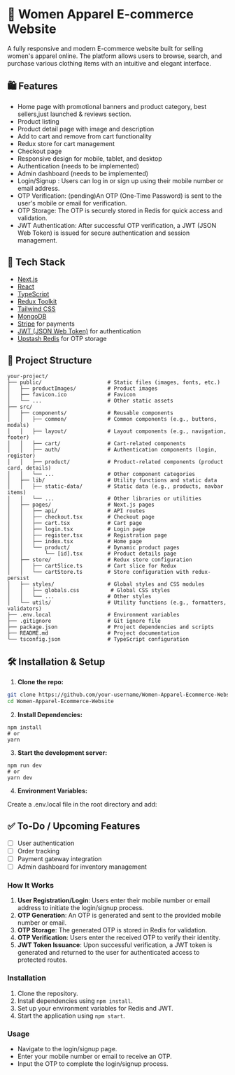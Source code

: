 # 👗 Women Apparel E-commerce Website

A fully responsive and modern E-commerce website built for selling women's apparel online. The platform allows users to browse, search, and purchase various clothing items with an intuitive and elegant interface.

## 🛍️ Features

- Home page with promotional banners and product category, best sellers,just launched & reviews section.
- Product listing
- Product detail page with image and description
- Add to cart and remove from cart functionality
- Redux store for cart management
- Checkout page
- Responsive design for mobile, tablet, and desktop
- Authentication (needs to be implemented)
- Admin dashboard (needs to be implemented)
- Login/Signup : Users can log in or sign up using their mobile number or email address.
- OTP Verification: (pending)An OTP (One-Time Password) is sent to the user's mobile or email for verification.
- OTP Storage: The OTP is securely stored in Redis for quick access and validation.
- JWT Authentication: After successful OTP verification, a JWT (JSON Web Token) is issued for secure authentication and session management.

## 🚀 Tech Stack

- [Next.js](https://nextjs.org/)
- [React](https://reactjs.org/)
- [TypeScript](https://www.typescriptlang.org/)
- [Redux Toolkit](https://redux-toolkit.js.org/)
- [Tailwind CSS](https://tailwindcss.com/)
- [MongoDB](https://www.mongodb.com/)
- [Stripe](https://stripe.com/) for payments
- [JWT (JSON Web Token)](https://jwt.io/) for authentication
- [Upstash Redis](https://upstash.com/) for OTP storage

## 📂 Project Structure

```
your-project/
├── public/                     # Static files (images, fonts, etc.)
│   ├── productImages/          # Product images
│   ├── favicon.ico             # Favicon
│   └── ...                     # Other static assets
├── src/
│   ├── components/             # Reusable components
│   │   ├── common/             # Common components (e.g., buttons, modals)
│   │   ├── layout/             # Layout components (e.g., navigation, footer)
│   │   ├── cart/               # Cart-related components
│   │   ├── auth/               # Authentication components (login, register)
│   │   ├── product/            # Product-related components (product card, details)
│   │   └── ...                 # Other component categories
│   ├── lib/                    # Utility functions and static data
│   │   ├── static-data/        # Static data (e.g., products, navbar items)
│   │   └── ...                 # Other libraries or utilities
│   ├── pages/                  # Next.js pages
│   │   ├── api/                # API routes
│   │   ├── checkout.tsx        # Checkout page
│   │   ├── cart.tsx            # Cart page
│   │   ├── login.tsx           # Login page
│   │   ├── register.tsx        # Registration page
│   │   ├── index.tsx           # Home page
│   │   └── product/            # Dynamic product pages
│   │       └── [id].tsx        # Product details page
│   ├── store/                  # Redux store configuration
│   │   ├── cartSlice.ts        # Cart slice for Redux
│   │   └── cartStore.ts        # Store configuration with redux-persist
│   ├── styles/                 # Global styles and CSS modules
│   │   ├── globals.css          # Global CSS styles
│   │   └── ...                 # Other styles
│   └── utils/                  # Utility functions (e.g., formatters, validators)
├── .env.local                  # Environment variables
├── .gitignore                  # Git ignore file
├── package.json                # Project dependencies and scripts
├── README.md                   # Project documentation
└── tsconfig.json               # TypeScript configuration

```


## 🛠️ Installation & Setup

1. **Clone the repo:**

```bash
git clone https://github.com/your-username/Women-Apparel-Ecommerce-Website.git
cd Women-Apparel-Ecommerce-Website
```

2. **Install Dependencies:**

```
npm install
# or
yarn
```

3. **Start the development server:**
```
npm run dev
# or
yarn dev
```

4. **Environment Variables:**

 Create a .env.local file in the root directory and add:


 ## ✅ To-Do / Upcoming Features

- [ ] User authentication
- [ ] Order tracking
- [ ] Payment gateway integration
- [ ] Admin dashboard for inventory management

### How It Works

1. **User Registration/Login**: Users enter their mobile number or email address to initiate the login/signup process.
2. **OTP Generation**: An OTP is generated and sent to the provided mobile number or email.
3. **OTP Storage**: The generated OTP is stored in Redis for validation.
4. **OTP Verification**: Users enter the received OTP to verify their identity.
5. **JWT Token Issuance**: Upon successful verification, a JWT token is generated and returned to the user for authenticated access to protected routes.

### Installation

1. Clone the repository.
2. Install dependencies using `npm install`.
3. Set up your environment variables for Redis and JWT.
4. Start the application using `npm start`.

### Usage

- Navigate to the login/signup page.
- Enter your mobile number or email to receive an OTP.
- Input the OTP to complete the login/signup process.







